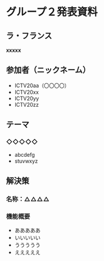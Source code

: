 # グループ２発表資料

## ラ・フランス
**xxxxx**

## 参加者（ニックネーム）
- ICTV20aa（〇〇〇〇）
- ICTV20xx
- ICTV20yy
- ICTV20zz

## テーマ
### ◇◇◇◇◇
- abcdefg
- stuvwxyz

## 解決策
### 名称：△△△△
### 機能概要
- あああああ  
- いいいいい  
- ううううう
- えええええ

